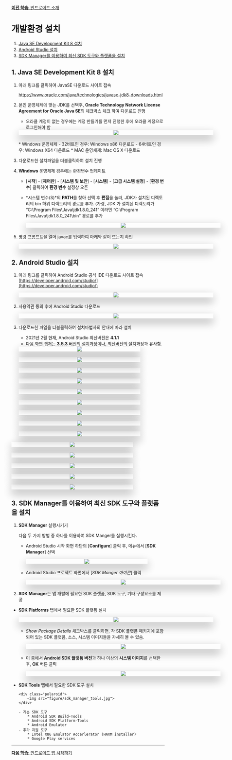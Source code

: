 <style>
div.polaroid {
  	width: 640px;
  	box-shadow: 0 10px 30px 0 rgba(0, 0, 0, 0.2), 0 16px 30px 0 rgba(0, 0, 0, 0.19);
  	text-align: center;
	margin-bottom: 0.5cm;
}
div.polaroid2 {
  	width: 400px;
  	box-shadow: 0 10px 30px 0 rgba(0, 0, 0, 0.2), 0 16px 30px 0 rgba(0, 0, 0, 0.19);
  	text-align: center;
	margin-bottom: 0.5cm;
}

</style>


[**이전 학습**: 안드로이드 소개](intro_android.html)

# 개발환경 설치
1. [Java SE Development Kit 8 설치](#install_jdk)
2. [Android Studio 설치](#install_android_studio)
3. [SDK Manager를 이용하여 최신 SDK 도구와 플랫폼을 설치](#sdk_tools_plaforms)

## <a name="install_jdk"></a>1. Java SE Development Kit 8 설치1. 아래 링크를 클릭하여 JavaSE 다운로드 사이트 접속

	https://www.oracle.com/java/technologies/javase-jdk8-downloads.html

2. 본인 운영체제에 맞는 JDK를 선택후,  **Oracle Technology Network License Agreement for Oracle Java SE**의 체크박스 체크 하여 다운로드 진행
	- 오라클 계정이 없는 경우에는 계정 만들기를 먼저 진행한 후에 오라클 계정으로 로그인해야 함
	<div class="polaroid">
		<img src="figure/jdk-download.png">
	<br>
	</div>
	* Windows 운영체제
		- 32비트인 경우: Windows x86 다운로드
		- 64비트인 경우: Windows X64 다운로드
	* MAC 운영체제: Mac OS X 다운로드
3. 다운로드한 설치파일을 더블클릭하여 설치 진행
	
4. **Windows** 운영체제 경우에는 환경변수 업데이트
	* [**시작**] - [**제어판**] - [**시스템 및 보안**] - [**시스템**] - [**고급 시스템 설정**] - [**환경 변수**] 클릭하여 **환경 변수** 설정창 오픈
	* *시스템 변수(S)*의 **PATH**를 찾아 선택 후 **편집**을 눌러, JDK가 설치된 디렉토리의 bin 하위 디렉토리의 경로를 추가. (가령, JDK 가 설치된 디렉토리가 “C:\Program Files\Java\jdk1.8.0\_241” 이라면 “C:\Program Files\Java\jdk1.8.0\_241\bin” 경로를 추가

		<div class="polaroid">
			<img src="figure/env.jpg">
		</div>

5. 명령 프롬프트을 열어 javac를 입력하여 아래와 같이 뜨는지 확인

	<div class="polaroid">
		<img src="figure/java.jpg">
	</div>

## <a name="install_android_studio"></a>2. Android Studio 설치
1. 아래 링크를 클릭하여 Android Studio 공식 IDE 다운로드 사이트 접속
	[https://developer.android.com/studio/](https://developer.android.com/studio/)

	<div class="polaroid">
		<img src="figure/android_studio.PNG">
	</div>

2. 사용약관 동의 후에 Android Studio 다운로드

	<div class="polaroid">
		<img src="figure/agreement.JPG">
	</div>

3. 다운로드한 파일을 더블클릭하여 설치마법사의 안내에 따라 설치
	- 2021년 2월 현재, Android Studio 최신버전은 **4.1.1**
	- 다음 화면 캡처는 **3.5.3** 버전의 설치과정이나, 최신버전의 설치과정과 유사함.
	
	<div class="polaroid2">
	 	<img src="figure/as-setup1.PNG">
	</div>
    <div class="polaroid2">
    	<img src="figure/as-setup2.PNG">
  	</div>
   	<div class="polaroid2">
    	<img src="figure/as-setup3.PNG">
  	</div>
    	<div class="polaroid2">
    <img src="figure/as-setup4.PNG">
  	</div>
    <div class="polaroid2">
    	<img src="figure/as-setup5.PNG">
  	</div>
    <div class="polaroid2">
    	<img src="figure/as-setup6.PNG">
  	</div>
    <div class="polaroid2">
    	<img src="figure/as-setup7.PNG">
  	</div>
    <div class="polaroid2">
    	<img src="figure/as-setup8.PNG">
  	</div>
    <div class="polaroid2">
    	<img src="figure/as-setup9.PNG">
  </div>
    <div class="polaroid2">
    <img src="figure/as-setup10.PNG">
  </div>
    <div class="polaroid2">
    <img src="figure/as-setup11.PNG">
  </div>
    <div class="polaroid2">
    <img src="figure/as-setup12.PNG">
  </div>
  </div>
    <div class="polaroid2">
    <img src="figure/as-setup13.PNG">
  </div>
  </div>
    <div class="polaroid2">
    <img src="figure/as-setup14.PNG">
  </div>
  


## <a name="sdk_tools_plaforms"></a>3. SDK Manager를 이용하여 최신 SDK 도구와 플랫폼을 설치

1. **SDK Manager** 실행시키기

	다음 두 가지 방법 중 하나를 이용하여 SDK Manger를 실행시킨다.

	- Android Studio 시작 화면 하단의 [**Configure**] 클릭 후, 메뉴에서 [**SDK Manager**] 선택
	  <div class="polaroid2">
			<img src="figure/android_studio_main.png">
		</div>

	- Android Studio 프로젝트 화면에서 [*SDK Manger 아이콘*] 클릭
		<div class="polaroid">
			<img src="figure/sdk-manger-icon.jpg">
		</div>

2. **SDK Manager**는 앱 개발에 필요한 SDK 플랫폼, SDK 도구, 기타 구성요소를 제공

  - **SDK Platforms** 탭에서 필요한 SDK 플랫폼 설치
    <div class="polaroid">
      <img src="figure/sdk_manager_platforms1.PNG">
    </div>

    - *Show Package Details* 체크박스를 클릭하면, 각 SDK 플랫폼 패키지에 포함되어 있는 SDK 플랫폼, 소스, 시스템 이미지들을 자세히 볼 수 있슴.

        <div class="polaroid">
        <img src="figure/sdk_manager_platforms2.PNG">
        </div>

    - 이 중에서  **Android SDK 플랫폼 버전**과 하나 이상의 **시스템 이미지**를 선택한 후, **OK** 버튼 클릭

  		 <div class="polaroid">
  			<img src="figure/sdk_manager_platforms3.png">
  		 </div>

  - </a>**SDK Tools** 탭에서 필요한 SDK 도구 설치

		<div class="polaroid">
			<img src="figure/sdk_manager_tools.jpg">
		</div>

		- 기본 SDK 도구
			* Android SDK Build-Tools
			* Android SDK Platform-Tools
			* Android Emulator
		- 추가 지원 도구
			* Intel X86 Emulator Accerlerator (HAXM installer)
			* Google Play services

---

[**다음 학습**: 안드로이드 앱 시작하기](start-android-project.html)